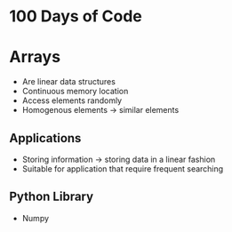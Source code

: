 # 100 Days of Code 

# Arrays 
- Are linear data structures
- Continuous memory location
- Access elements randomly
- Homogenous elements -> similar elements

## Applications
- Storing information -> storing data in a linear fashion
- Suitable for application that require frequent searching


## Python Library
- Numpy